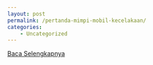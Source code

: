 ```yaml
---
layout: post
permalink: /pertanda-mimpi-mobil-kecelakaan/
categories:
    - Uncategorized
---
```


[Baca Selengkapnya](/06)